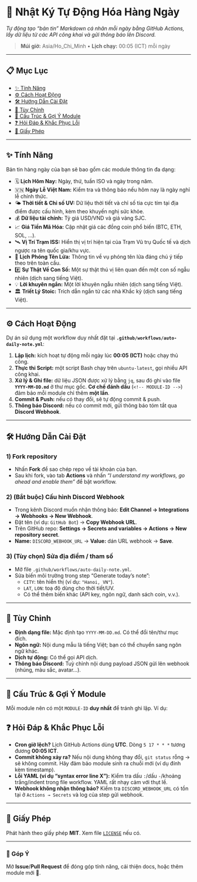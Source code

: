 # 🚀 Nhật Ký Tự Động Hóa Hàng Ngày

_Tự động tạo “bản tin” Markdown cá nhân mỗi ngày bằng GitHub Actions, lấy dữ liệu từ các API công khai và gửi thông báo lên Discord._

> **Múi giờ:** Asia/Ho_Chi_Minh • **Lịch chạy:** 00:05 (ICT) mỗi ngày

---

## 📋 Mục Lục

- [✨ Tính Năng](#-tính-năng)
- [⚙️ Cách Hoạt Động](#️-cách-hoạt-động)
- [🛠️ Hướng Dẫn Cài Đặt](#️-hướng-dẫn-cài-đặt)
- [🎨 Tùy Chỉnh](#-tùy-chỉnh)
- [🧩 Cấu Trúc & Gợi Ý Module](#-cấu-trúc--gợi-ý-module)
- [❓ Hỏi Đáp & Khắc Phục Lỗi](#-hỏi-đáp--khắc-phục-lỗi)
- [📄 Giấy Phép](#-giấy-phép)

---

## ✨ Tính Năng

Bản tin hàng ngày của bạn sẽ bao gồm các module thông tin đa dạng:

- 🗓️ **Lịch Hôm Nay:** Ngày, thứ, tuần ISO và ngày trong năm.  
- 🇻🇳 **Ngày Lễ Việt Nam:** Kiểm tra và thông báo nếu hôm nay là ngày nghỉ lễ chính thức.  
- 🌤️ **Thời tiết & Chỉ số UV:** Dữ liệu thời tiết và chỉ số tia cực tím tại địa điểm được cấu hình, kèm theo khuyến nghị sức khỏe.  
- 💰 **Dữ liệu tài chính:** Tỷ giá USD/VND và giá vàng SJC.  
- 📈 **Giá Tiền Mã Hóa:** Cập nhật giá các đồng coin phổ biến (BTC, ETH, SOL, …).  
- 🛰️ **Vị Trí Trạm ISS:** Hiển thị vị trí hiện tại của Trạm Vũ trụ Quốc tế và dịch ngược ra tên quốc gia/khu vực.  
- 🚀 **Lịch Phóng Tên Lửa:** Thông tin về vụ phóng tên lửa đáng chú ý tiếp theo trên toàn cầu.  
- #️⃣ **Sự Thật Về Con Số:** Một sự thật thú vị liên quan đến một con số ngẫu nhiên (dịch sang tiếng Việt).  
- 💡 **Lời khuyên ngắn:** Một lời khuyên ngẫu nhiên (dịch sang tiếng Việt).  
- 🏛️ **Triết Lý Stoic:** Trích dẫn ngắn từ các nhà Khắc kỷ (dịch sang tiếng Việt).  

---

## ⚙️ Cách Hoạt Động

Dự án sử dụng một workflow duy nhất đặt tại **`.github/workflows/auto-daily-note.yml`**:

1. **Lập lịch:** kích hoạt tự động mỗi ngày lúc **00:05 (ICT)** hoặc chạy thủ công.  
2. **Thực thi Script:** một script Bash chạy trên `ubuntu-latest`, gọi nhiều API công khai.  
3. **Xử lý & Ghi file:** dữ liệu JSON được xử lý bằng `jq`, sau đó ghi vào file **`YYYY-MM-DD.md`** ở thư mục gốc. **Cơ chế đánh dấu** (`<!-- MODULE-ID -->`) đảm bảo mỗi module chỉ thêm **một lần**.  
4. **Commit & Push:** nếu có thay đổi, sẽ tự động commit & push.  
5. **Thông báo Discord:** nếu có commit mới, gửi thông báo tóm tắt qua **Discord Webhook**.

---

## 🛠️ Hướng Dẫn Cài Đặt

### 1) Fork repository

- Nhấn **Fork** để sao chép repo về tài khoản của bạn.  
- Sau khi fork, vào tab **Actions** và nhấn _“I understand my workflows, go ahead and enable them”_ để bật workflow.

### 2) (Bắt buộc) Cấu hình Discord Webhook

- Trong kênh Discord muốn nhận thông báo: **Edit Channel → Integrations → Webhooks → New Webhook**.  
- Đặt tên (ví dụ: `GitHub Bot`) → **Copy Webhook URL**.  
- Trên GitHub repo: **Settings → Secrets and variables → Actions → New repository secret**.  
- **Name:** `DISCORD_WEBHOOK_URL` → **Value:** dán URL webhook → **Save**.

### 3) (Tùy chọn) Sửa địa điểm / tham số

- Mở file `.github/workflows/auto-daily-note.yml`.  
- Sửa biến môi trường trong step “Generate today’s note”:
  - `CITY`: tên hiển thị (ví dụ: `"Hanoi, VN"`).  
  - `LAT`, `LON`: toạ độ dùng cho thời tiết/UV.  
  - Có thể thêm biến khác (API key, ngôn ngữ, danh sách coin, v.v.).

---

## 🎨 Tùy Chỉnh

- **Định dạng file:** Mặc định tạo `YYYY-MM-DD.md`. Có thể đổi tên/thư mục đích.  
- **Ngôn ngữ:** Nội dung mẫu là tiếng Việt; bạn có thể chuyển sang ngôn ngữ khác.  
- **Dịch tự động:** Có thể gọi API dịch.  
- **Thông báo Discord:** Tuỳ chỉnh nội dung payload JSON gửi lên webhook (nhúng, màu sắc, avatar…).

---

## 🧩 Cấu Trúc & Gợi Ý Module

Mỗi module nên có một `MODULE-ID` **duy nhất** để tránh ghi lặp. Ví dụ:

## ❓ Hỏi Đáp & Khắc Phục Lỗi

- **Cron giờ lệch?** Lịch GitHub Actions dùng **UTC**. Dòng `5 17 * * *` tương đương **00:05 ICT**.  
- **Commit không xảy ra?** Nếu nội dung không thay đổi, `git status` rỗng → sẽ không commit. Hãy đảm bảo module sinh ra chuỗi mới (ví dụ đính kèm timestamp).  
- **Lỗi YAML (ví dụ “syntax error line X”):** Kiểm tra dấu `:`/dấu `-`/khoảng trắng/indent trong file workflow. YAML rất nhạy cảm với thụt lề.  
- **Webhook không nhận thông báo?** Kiểm tra `DISCORD_WEBHOOK_URL` có tồn tại ở `Actions → Secrets` và log của step gửi webhook.

---

## 📄 Giấy Phép

Phát hành theo giấy phép **MIT**. Xem file [`LICENSE`](LICENSE) nếu có.

---

### 💬 Góp Ý

Mở **Issue**/**Pull Request** để đóng góp tính năng, cải thiện docs, hoặc thêm module mới 🧩.
